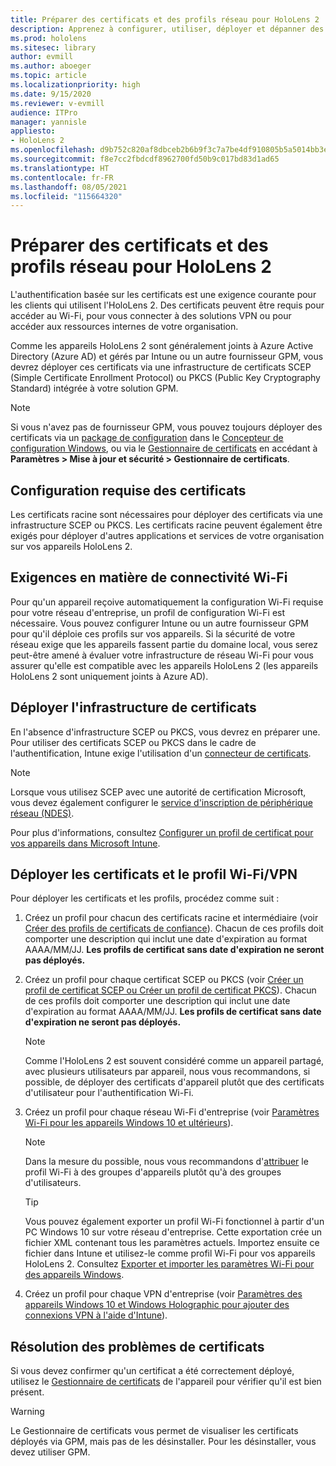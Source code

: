 ```yaml
---
title: Préparer des certificats et des profils réseau pour HoloLens 2
description: Apprenez à configurer, utiliser, déployer et dépanner des certificats pour le réseau sur des appareils de réalité mixte HoloLens 2.
ms.prod: hololens
ms.sitesec: library
author: evmill
ms.author: aboeger
ms.topic: article
ms.localizationpriority: high
ms.date: 9/15/2020
ms.reviewer: v-evmill
audience: ITPro
manager: yannisle
appliesto:
- HoloLens 2
ms.openlocfilehash: d9b752c820af8dbceb2b6b9f3c7a7be4df910805b5a5014bb3e3650551392ce8
ms.sourcegitcommit: f8e7cc2fbdcdf8962700fd50b9c017bd83d1ad65
ms.translationtype: HT
ms.contentlocale: fr-FR
ms.lasthandoff: 08/05/2021
ms.locfileid: "115664320"
---
```

# <a name="prepare-certificates-and-network-profiles-for-hololens-2"></a>Préparer des certificats et des profils réseau pour HoloLens 2

L'authentification basée sur les certificats est une exigence courante pour les clients qui utilisent l'HoloLens 2. Des certificats peuvent être requis pour accéder au Wi-Fi, pour vous connecter à des solutions VPN ou pour accéder aux ressources internes de votre organisation.

Comme les appareils HoloLens 2 sont généralement joints à Azure Active Directory (Azure AD) et gérés par Intune ou un autre fournisseur GPM, vous devrez déployer ces certificats via une infrastructure de certificats SCEP (Simple Certificate Enrollment Protocol) ou PKCS (Public Key Cryptography Standard) intégrée à votre solution GPM. 

>[!NOTE]
> Si vous n'avez pas de fournisseur GPM, vous pouvez toujours déployer des certificats via un [package de configuration](hololens-provisioning.md#steps-for-creating-provisioning-packages) dans le [Concepteur de configuration Windows](https://www.microsoft.com/p/windows-configuration-designer/9nblggh4tx22?rtc=1&activetab=pivot:regionofsystemrequirementstab), ou via le [Gestionnaire de certificats](certificate-manager.md) en accédant à **Paramètres > Mise à jour et sécurité > Gestionnaire de certificats**.

## <a name="certificate-requirements"></a>Configuration requise des certificats
Les certificats racine sont nécessaires pour déployer des certificats via une infrastructure SCEP ou PKCS. Les certificats racine peuvent également être exigés pour déployer d'autres applications et services de votre organisation sur vos appareils HoloLens 2. 

## <a name="wi-fi-connectivity-requirements"></a>Exigences en matière de connectivité Wi-Fi
Pour qu'un appareil reçoive automatiquement la configuration Wi-Fi requise pour votre réseau d'entreprise, un profil de configuration Wi-Fi est nécessaire. Vous pouvez configurer Intune ou un autre fournisseur GPM pour qu'il déploie ces profils sur vos appareils. Si la sécurité de votre réseau exige que les appareils fassent partie du domaine local, vous serez peut-être amené à évaluer votre infrastructure de réseau Wi-Fi pour vous assurer qu'elle est compatible avec les appareils HoloLens 2 (les appareils HoloLens 2 sont uniquement joints à Azure AD).

## <a name="deploy-certificate-infrastructure"></a>Déployer l'infrastructure de certificats
En l'absence d'infrastructure SCEP ou PKCS, vous devrez en préparer une. Pour utiliser des certificats SCEP ou PKCS dans le cadre de l'authentification, Intune exige l'utilisation d'un [connecteur de certificats](/mem/intune/protect/certificate-connectors).

> [!NOTE]
> Lorsque vous utilisez SCEP avec une autorité de certification Microsoft, vous devez également configurer le [service d'inscription de périphérique réseau (NDES)](/mem/intune/protect/certificates-scep-configure#set-up-ndes).

Pour plus d'informations, consultez [Configurer un profil de certificat pour vos appareils dans Microsoft Intune](/intune/certificates-configure).

## <a name="deploy-certificates-and-wi-fivpn-profile"></a>Déployer les certificats et le profil Wi-Fi/VPN
Pour déployer les certificats et les profils, procédez comme suit :
1.  Créez un profil pour chacun des certificats racine et intermédiaire (voir [Créer des profils de certificats de confiance](/intune/protect/certificates-configure#create-trusted-certificate-profiles)). Chacun de ces profils doit comporter une description qui inclut une date d'expiration au format AAAA/MM/JJ. **Les profils de certificat sans date d'expiration ne seront pas déployés.**
1.  Créez un profil pour chaque certificat SCEP ou PKCS (voir [Créer un profil de certificat SCEP ou Créer un profil de certificat PKCS](/intune/protect/certficates-pfx-configure#create-a-pkcs-certificate-profile)). Chacun de ces profils doit comporter une description qui inclut une date d'expiration au format AAAA/MM/JJ. **Les profils de certificat sans date d'expiration ne seront pas déployés.**

    > [!NOTE]
    > Comme l'HoloLens 2 est souvent considéré comme un appareil partagé, avec plusieurs utilisateurs par appareil, nous vous recommandons, si possible, de déployer des certificats d'appareil plutôt que des certificats d'utilisateur pour l'authentification Wi-Fi.

3.  Créez un profil pour chaque réseau Wi-Fi d'entreprise (voir [Paramètres Wi-Fi pour les appareils Windows 10 et ultérieurs](/intune/wi-fi-settings-windows)). 
    > [!NOTE]
    > Dans la mesure du possible, nous vous recommandons d'[attribuer](/mem/intune/configuration/device-profile-assign) le profil Wi-Fi à des groupes d'appareils plutôt qu'à des groupes d'utilisateurs. 

    > [!TIP]
    > Vous pouvez également exporter un profil Wi-Fi fonctionnel à partir d'un PC Windows 10 sur votre réseau d'entreprise. Cette exportation crée un fichier XML contenant tous les paramètres actuels. Importez ensuite ce fichier dans Intune et utilisez-le comme profil Wi-Fi pour vos appareils HoloLens 2. Consultez [Exporter et importer les paramètres Wi-Fi pour des appareils Windows](/mem/intune/configuration/wi-fi-settings-import-windows-8-1).

4.  Créez un profil pour chaque VPN d'entreprise (voir [Paramètres des appareils Windows 10 et Windows Holographic pour ajouter des connexions VPN à l'aide d'Intune](/intune/vpn-settings-windows-10)).

## <a name="troubleshooting-certificates"></a>Résolution des problèmes de certificats

Si vous devez confirmer qu'un certificat a été correctement déployé, utilisez le [Gestionnaire de certificats](certificate-manager.md) de l'appareil pour vérifier qu'il est bien présent.  

>[!WARNING]
> Le Gestionnaire de certificats vous permet de visualiser les certificats déployés via GPM, mais pas de les désinstaller. Pour les désinstaller, vous devez utiliser GPM.


